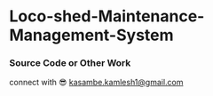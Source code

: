 # Loco-shed-Maintenance-Management-System

### **Source Code or Other Work**
connect with 😎 kasambe.kamlesh1@gmail.com 
